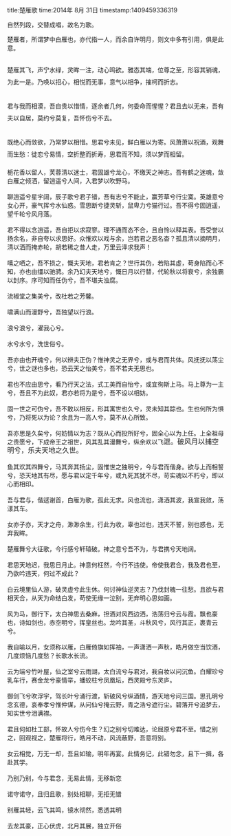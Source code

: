 title:楚雁歌
time:2014年 8月 31日
timestamp:1409459336319

自然列段，交替成唱，故名为歌。<div>楚雁者，所谓梦中白雁也，亦代指一人，而余自许明月，则文中多有引用，俱是此意。<br></div><span style="line-height: 28px; font-size: 1em;"   ><span style="white-space:pre;"   >	</span>楚雁其飞，声宁水绿，灵眸一注，动心鸣欲。雅态其端，位尊之至，形容其销魂，为此一是。乃唤以招心，相悦而无事，意气以相争，摧柯而折志。</span><br><span style="line-height: 28px; font-size: 1em; white-space: pre;"   >	</span><span style="line-height: 28px; font-size: 1em;"   >君与我而相漠，吾自贵以惜情，逐余者几何，何委命而惺惺？君且去以无来，吾有夫以自居，莫约兮莫复，吾怀伤兮不去。</span><br><span style="line-height: 28px; font-size: 1em; white-space: pre;"   >	</span><span style="line-height: 28px; font-size: 1em;"   >既绝心而敛欲，乃常梦以相惜。思君兮未见，鲜白雁以为寄。风萧萧以祝酒，观舞而生愁：徙恋兮易情，空折整而折寿，思君而不知，须以梦而相留。</span><br><div><span style="white-space:pre;"   >	</span>栀花香以留人，芙蓉清以迷士，君固雄兮龙心，不缴天之神志。吾有鹤之迷魂，敛白雁之倾洒，留逍遥兮人间，入君梦以吹野马。</div><div><span style="white-space:pre;"   >	</span>聊逍遥兮星宇阔，辰子歌兮君子错，吾有志兮不能止，赢芳草兮行尘寞。英雄意兮女心开，豪气挥兮水仙惑。雪思断兮捷灵斩，鼠卑力兮猫行过。吾不得兮固逍遥，望千轮兮风月落。</div><div><span style="white-space:pre;"   >	</span>君不得以念逍遥，吾自拒以求寂寥。理不通而态不合，且自怜以释其表。吾受誉以扬余名，非自夸以求思好。众惟欢以戏与余，岂若君之恶名杳？孤且清以摘明月，清以洒而掩赤轮，胡若稀之昔人走，万里云泽求我声！</div><div><span style="white-space:pre;"   >	</span>嘻之哂之，吾不损之，慨夫天地，君若肯之？世行其伪，若陷其虚，苟身陷而心不知，亦也由缰以驰骋。余乃幻夫天地兮，慨日月以行替，代轮秋以将衰兮，余独霸以封序。序可知而任伪兮，吾不堪夫浊腐。</div><div><span style="white-space:pre;"   >	</span>流椒堂之集美兮，改杜若之芳馨。</div><div><span style="white-space:pre;"   >	</span>啸满山而漫野兮，吾独望以行浪。</div><div><span style="white-space:pre;"   >	</span>浪兮浪兮，濯我心兮。</div><div><span style="white-space:pre;"   >	</span>水兮水兮，洗世俗兮。</div><div><span style="white-space:pre;"   >	</span>吾亦由也开魂兮，何以辨夫正伪？惟神灵之无界兮，或与君而共体。风抚抚以荡尘兮，世之谜也多也，恐云天之怡美兮，吾不若夫无思也。</div><div><span style="white-space:pre;"   >	</span>君也不应由思兮，看乃行天之法，式工美而自怡兮，或宜徇斯上马。马上尊为一主兮，吾且不为此奴，君亦若将为是兮，吾不设以相妨。</div><div><span style="white-space:pre;"   >	</span>固一世之可伪兮，吾不敢以相反，形其寓世也久兮，灵未知其踪也。生也何所为惧兮，乃将死以为论？余且为一高人兮，莫不从心所致。</div><div><span style="white-space:pre;"   >	</span>吾亦思是久矣兮，何妨情以为志？既从心而投所好兮，固全心以为上任。上全祖母之贵愿兮，下成帝王之祖世，风其乱其漫舞兮，纵余欢以飞<font face="arial"   size="3"   ><span style="line-height: 20px;"   >迣。破风月以捕空明兮，乐夫天地之久世。</span></font></div><div><span style="white-space:pre;"   >	</span>鱼其欢其四舞兮，马其奔其扬尘，固惟世之独明兮，今与君而偕身。欲与上而相誓兮，恐天地其有尽，愿与君以定千年兮，或九死其犹不尽，苛实魂以不朽兮，即以心而相印。</div><div><span style="white-space:pre;"   >	</span>吾与君与，偕逑谢首，白雁为歌，孤此无求。风也流也，潇洒其波，我宣我敛，荡漾其车。</div><div><span style="white-space:pre;"   >	</span>女亦子亦，天才之舟，渺渺余生，行此为收，辜也过也，违天不誓，别也惑也，无弃我眸。</div><div><span style="white-space:pre;"   >	</span>楚雁舞兮大征歌，今行感兮轩辕破。神之意兮吾不为，与君携兮天地阔。</div><div><span style="white-space:pre;"   >	</span>君思天地迟，我思日月止。神意何枉然，今行不违使。帝使我君合，我及君也至，乃欲吟违天，何过不成此？</div><div><span style="white-space:pre;"   >	</span>白云境里仙人游，破灵虚兮此生休。何讨神仙逆灵志？乃伐封魄一往愁。且欲与君相天合，从天为命结白发，苟使无缘一泣别，无弃明心思如画。</div><div><span style="white-space:pre;"   >	</span>风为马，御行下，太白神思去桑麻，担酒对风西边洒，浩荡归兮云与霞。飘也豪也，诗如剑也，赤空明兮，挥皇丝也。龙吟其圣，斗秋风兮，风行其正，裹青云兮。</div><div><span style="white-space:pre;"   >	</span>我自喻以月，女须称以雁，白雁倚旗如挥袖，一声潇洒一声秋，皓月做空当饮酒，几度烦恼几度愁？长歌水长流。</div><div><span style="white-space:pre;"   >	</span>云为端兮竹叶屋，仙之室兮云雨湖，太白流兮与君对，我自妆以问沉鱼。白耀珍兮乳车行，赛金龙兮豪情举，蟠蛟柱兮凤凰坛，西灵殿兮东灵庐。</div><div><span style="white-space:pre;"   >	</span>御剑飞兮吹浮宇，驾长叶兮涌行渡，斩破风兮纵酒情，游天地兮问三国。思孔明兮念玄德，哀奉孝兮惟仲谋，从问仙兮掩云野，青之浩兮遮行尘。碧落开兮追梦去，知实世兮泪满襟。</div><div><span style="white-space:pre;"   >	</span>君且何如杜工部，怀故人兮伤今生？幻之别兮切难达，论屈原兮君不至。惜之别之，回观视之，楚雁将行，皓月不动，风流蔽野，吾意将别。</div><div><span style="white-space:pre;"   >	</span>女云相觉，万无一却，吾且如输，明年再宴。此情务记，此错勿念，且下一揖，各赴其学。</div><div><span style="white-space:pre;"   >	</span>乃别乃别，今与君念，无易此情，无移新恋</div><div><span style="white-space:pre;"   >	</span>诺守诺守，且归且歌，别处相聊，无拒无错</div><div><span style="white-space:pre;"   >	</span>别雁其轻，云飞其鸣，镜水彻然，悉透其明</div><div><span style="white-space:pre;"   >	</span>去龙其豪，正心伏虎，北月其展，独立开俗</div>
